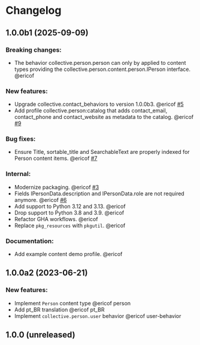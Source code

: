 # Changelog

<!--
   You should *NOT* be adding new change log entries to this file.
   You should create a file in the news directory instead.
   For helpful instructions, please see:
   https://github.com/plone/plone.releaser/blob/master/ADD-A-NEWS-ITEM.rst
-->

<!-- towncrier release notes start -->

## 1.0.0b1 (2025-09-09)


### Breaking changes:

- The behavior collective.person.person can only by applied to content types providing the collective.person.content.person.IPerson interface. @ericof 


### New features:

- Upgrade collective.contact_behaviors to version 1.0.0b3. @ericof [#5](https://github.com/collective/collective.person/issues/5)
- Add profile collective.person:catalog that adds contact_email, contact_phone and contact_website as metadata to the catalog. @ericof [#9](https://github.com/collective/collective.person/issues/9)


### Bug fixes:

- Ensure Title, sortable_title and SearchableText are properly indexed for Person content items. @ericof [#7](https://github.com/collective/collective.person/issues/7)


### Internal:

- Modernize packaging. @ericof [#3](https://github.com/collective/collective.person/issues/3)
- Fields IPersonData.description and IPersonData.role are not required anymore. @ericof [#6](https://github.com/collective/collective.person/issues/6)
- Add support to Python 3.12 and 3.13. @ericof 
- Drop support to Python 3.8 and 3.9. @ericof 
- Refactor GHA workflows. @ericof 
- Replace `pkg_resources` with `pkgutil`. @ericof 


### Documentation:

- Add example content demo profile. @ericof 

## 1.0.0a2 (2023-06-21)


### New features:

- Implement `Person` content type @ericof person
- Add pt_BR translation @ericof pt_BR
- Implement `collective.person.user` behavior @ericof user-behavior


## 1.0.0 (unreleased)
